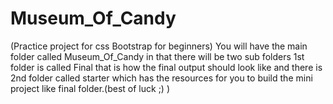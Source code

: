 # Museum_Of_Candy
(Practice project for css Bootstrap for beginners) You will have the main folder called Museum_Of_Candy in that there will be two sub folders 1st folder is called Final that is how the final output should look like and there is 2nd folder called starter which has the resources for you to build the mini project like final folder.(best of luck ;) )
